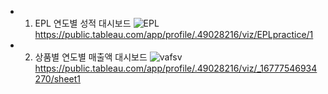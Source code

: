 * 1. EPL 연도별 성적 대시보드
![EPL](https://user-images.githubusercontent.com/85283021/220946273-f94f988e-a1ef-4913-9b91-e9ca8d406d05.png)
https://public.tableau.com/app/profile/.49028216/viz/EPLpractice/1

* 2. 상품별 연도별 매출액 대시보드
![vafsv](https://user-images.githubusercontent.com/85283021/222909749-2a6791c7-d790-4012-a66e-525bc66c9bd8.PNG)
https://public.tableau.com/app/profile/.49028216/viz/_16777546934270/sheet1
